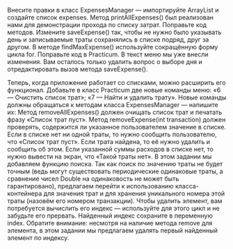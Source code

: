 Внесите правки в класс ExpensesManager — импортируйте ArrayList и создайте список expenses.
Метод printAllExpenses() был реализован нами для демонстрации прохода по списку затрат.
Поправьте код методов. Измените saveExpense() так, чтобы не нужно было указывать день и записываемые траты сохранялись в списке подряд, друг за другом. В методе findMaxExpense() используйте сокращённую форму цикла for.
Поправьте код в Praсtiсum. В текст меню мы уже внесли изменения. Вам осталось только удалить вопрос о выборе дня и отредактировать вызов метода saveExpense().

Теперь, когда приложение работает со списками, можно расширить его функционал.
Добавьте в класс Praсtiсum две новые команды меню:
«6 — Очистить список трат»;
«7 — Найти и удалить трату».
Новые команды должны обращаться к методам класса ExpensesManager — напишите их:
Метод removeAllExpenses() должен очищать список трат и печатать фразу «Список трат пуст».
Метод removeExpense(int transaction) должен проверять, содержится ли указанное пользователем значение в списке. Если в списке нет ни одной траты, то нужно сообщить пользователю, что «Список трат пуст». Если трата найдена, то её нужно удалить и сообщить об этом. Если указанной суммы расходов в списке нет, то нужно вывести на экран, что «Такой траты нет».
В этом задании мы добавляем функцию поиска. Так как поиск по значению траты не будет точным (ведь могут существовать периодические одинаковые траты, а сравнение чисел Double на одинаковость не может быть гарантировано), предлагаем перейти к использованию класса-контейнера для значения трат и для хранения уникального номера этой траты (назовём его номером транзакции).
Чтобы удалить элемент, вам потребуется вычислить его индекс — используйте для этого цикл и не забудьте его прервать. Найденный индекс сохраните в переменную index. Обратите внимание: несмотря на наличие метода remove для элемента, в этом задании мы предлагаем удалять первый найденный элемент по индексу.
